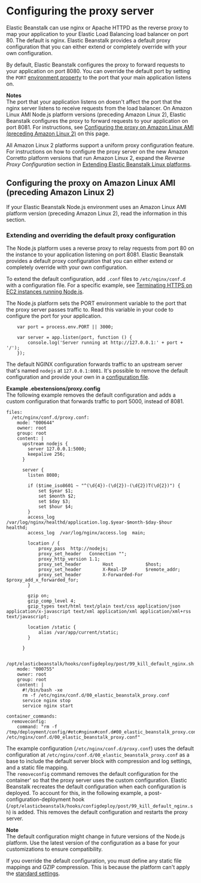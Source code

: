 # Configuring the proxy server<a name="nodejs-platform-proxy"></a>

Elastic Beanstalk can use nginx or Apache HTTPD as the reverse proxy to map your application to your Elastic Load Balancing load balancer on port 80\. The default is nginx\. Elastic Beanstalk provides a default proxy configuration that you can either extend or completely override with your own configuration\.

By default, Elastic Beanstalk configures the proxy to forward requests to your application on port 8080\. You can override the default port by setting the `PORT` [environment property](create_deploy_nodejs.container.md#nodejs-platform-console) to the port that your main application listens on\.

**Notes**  
The port that your application listens on doesn't affect the port that the nginx server listens to receive requests from the load balancer\.
On Amazon Linux AMI Node\.js platform versions \(preceding Amazon Linux 2\), Elastic Beanstalk configures the proxy to forward requests to your application on port 8081\. For instructions, see [Configuring the proxy on Amazon Linux AMI \(preceding Amazon Linux 2\)](#nodejs-platform-proxy.alami) on this page\.

All Amazon Linux 2 platforms support a uniform proxy configuration feature\. For instructions on how to configure the proxy server on the new Amazon Corretto platform versions that run Amazon Linux 2, expand the *Reverse Proxy Configuration* section in [Extending Elastic Beanstalk Linux platforms](platforms-linux-extend.md)\.

## Configuring the proxy on Amazon Linux AMI \(preceding Amazon Linux 2\)<a name="nodejs-platform-proxy.alami"></a>

If your Elastic Beanstalk Node\.js environment uses an Amazon Linux AMI platform version \(preceding Amazon Linux 2\), read the information in this section\.

### Extending and overriding the default proxy configuration<a name="nodejs-platform-proxy.alami.extending"></a>

The Node\.js platform uses a reverse proxy to relay requests from port 80 on the instance to your application listening on port 8081\. Elastic Beanstalk provides a default proxy configuration that you can either extend or completely override with your own configuration\.

To extend the default configuration, add `.conf` files to `/etc/nginx/conf.d` with a configuration file\. For a specific example, see [Terminating HTTPS on EC2 instances running Node\.js](https-singleinstance-nodejs.md)\.

The Node\.js platform sets the PORT environment variable to the port that the proxy server passes traffic to\. Read this variable in your code to configure the port for your application\.

```
    var port = process.env.PORT || 3000;

    var server = app.listen(port, function () {
        console.log('Server running at http://127.0.0.1:' + port + '/');
    });
```

The default NGINX configuration forwards traffic to an upstream server that's named `nodejs` at `127.0.0.1:8081`\. It's possible to remove the default configuration and provide your own in a [configuration file](ebextensions.md)\.

**Example \.ebextensions/proxy\.config**  
The following example removes the default configuration and adds a custom configuration that forwards traffic to port 5000, instead of 8081\.  

```
files:
  /etc/nginx/conf.d/proxy.conf:
    mode: "000644"
    owner: root
    group: root
    content: |
      upstream nodejs {
        server 127.0.0.1:5000;
        keepalive 256;
      }

      server {
        listen 8080;

        if ($time_iso8601 ~ "^(\d{4})-(\d{2})-(\d{2})T(\d{2})") {
            set $year $1;
            set $month $2;
            set $day $3;
            set $hour $4;
        }
        access_log /var/log/nginx/healthd/application.log.$year-$month-$day-$hour healthd;
        access_log  /var/log/nginx/access.log  main;

        location / {
            proxy_pass  http://nodejs;
            proxy_set_header   Connection "";
            proxy_http_version 1.1;
            proxy_set_header        Host            $host;
            proxy_set_header        X-Real-IP       $remote_addr;
            proxy_set_header        X-Forwarded-For $proxy_add_x_forwarded_for;
        }

        gzip on;
        gzip_comp_level 4;
        gzip_types text/html text/plain text/css application/json application/x-javascript text/xml application/xml application/xml+rss text/javascript;

        location /static {
            alias /var/app/current/static;
        }

      }

  /opt/elasticbeanstalk/hooks/configdeploy/post/99_kill_default_nginx.sh:
    mode: "000755"
    owner: root
    group: root
    content: |
      #!/bin/bash -xe
      rm -f /etc/nginx/conf.d/00_elastic_beanstalk_proxy.conf
      service nginx stop 
      service nginx start

container_commands:
  removeconfig:
    command: "rm -f /tmp/deployment/config/#etc#nginx#conf.d#00_elastic_beanstalk_proxy.conf /etc/nginx/conf.d/00_elastic_beanstalk_proxy.conf"
```
The example configuration \(`/etc/nginx/conf.d/proxy.conf`\) uses the default configuration at `/etc/nginx/conf.d/00_elastic_beanstalk_proxy.conf` as a base to include the default server block with compression and log settings, and a static file mapping\.  
The `removeconfig` command removes the default configuration for the container' so that the proxy server uses the custom configuration\. Elastic Beanstalk recreates the default configuration when each configuration is deployed\. To account for this, in the following example, a post\-configuration\-deployment hook \(`/opt/elasticbeanstalk/hooks/configdeploy/post/99_kill_default_nginx.sh`\) is added\. This removes the default configuration and restarts the proxy server\.

**Note**  
The default configuration might change in future versions of the Node\.js platform\. Use the latest version of the configuration as a base for your customizations to ensure compatibility\.

If you override the default configuration, you must define any static file mappings and GZIP compression\. This is because the platform can't apply the [standard settings](create_deploy_nodejs.container.md#nodejs-namespaces)\.